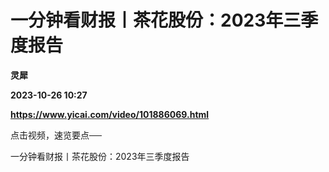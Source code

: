 # 一分钟看财报丨茶花股份：2023年三季度报告
**灵犀**

**2023-10-26 10:27**

**https://www.yicai.com/video/101886069.html**

点击视频，速览要点──

一分钟看财报丨茶花股份：2023年三季度报告
